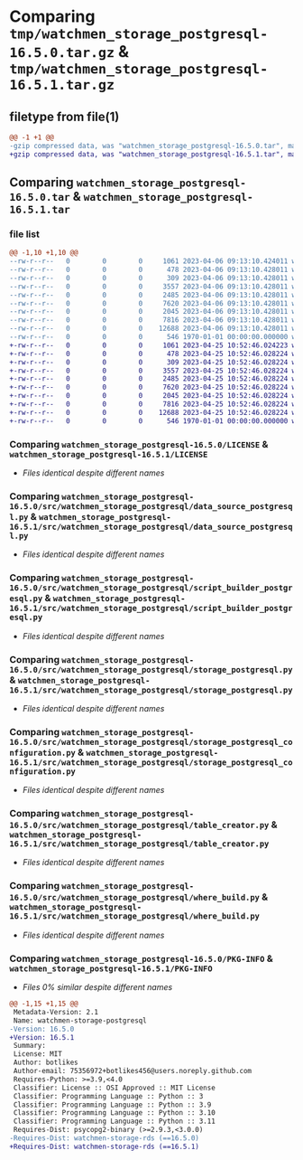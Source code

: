 # Comparing `tmp/watchmen_storage_postgresql-16.5.0.tar.gz` & `tmp/watchmen_storage_postgresql-16.5.1.tar.gz`

## filetype from file(1)

```diff
@@ -1 +1 @@
-gzip compressed data, was "watchmen_storage_postgresql-16.5.0.tar", max compression
+gzip compressed data, was "watchmen_storage_postgresql-16.5.1.tar", max compression
```

## Comparing `watchmen_storage_postgresql-16.5.0.tar` & `watchmen_storage_postgresql-16.5.1.tar`

### file list

```diff
@@ -1,10 +1,10 @@
--rw-r--r--   0        0        0     1061 2023-04-06 09:13:10.424011 watchmen_storage_postgresql-16.5.0/LICENSE
--rw-r--r--   0        0        0      478 2023-04-06 09:13:10.428011 watchmen_storage_postgresql-16.5.0/pyproject.toml
--rw-r--r--   0        0        0      309 2023-04-06 09:13:10.428011 watchmen_storage_postgresql-16.5.0/src/watchmen_storage_postgresql/__init__.py
--rw-r--r--   0        0        0     3557 2023-04-06 09:13:10.428011 watchmen_storage_postgresql-16.5.0/src/watchmen_storage_postgresql/data_source_postgresql.py
--rw-r--r--   0        0        0     2485 2023-04-06 09:13:10.428011 watchmen_storage_postgresql-16.5.0/src/watchmen_storage_postgresql/script_builder_postgresql.py
--rw-r--r--   0        0        0     7620 2023-04-06 09:13:10.428011 watchmen_storage_postgresql-16.5.0/src/watchmen_storage_postgresql/storage_postgresql.py
--rw-r--r--   0        0        0     2045 2023-04-06 09:13:10.428011 watchmen_storage_postgresql-16.5.0/src/watchmen_storage_postgresql/storage_postgresql_configuration.py
--rw-r--r--   0        0        0     7816 2023-04-06 09:13:10.428011 watchmen_storage_postgresql-16.5.0/src/watchmen_storage_postgresql/table_creator.py
--rw-r--r--   0        0        0    12688 2023-04-06 09:13:10.428011 watchmen_storage_postgresql-16.5.0/src/watchmen_storage_postgresql/where_build.py
--rw-r--r--   0        0        0      546 1970-01-01 00:00:00.000000 watchmen_storage_postgresql-16.5.0/PKG-INFO
+-rw-r--r--   0        0        0     1061 2023-04-25 10:52:46.024223 watchmen_storage_postgresql-16.5.1/LICENSE
+-rw-r--r--   0        0        0      478 2023-04-25 10:52:46.028224 watchmen_storage_postgresql-16.5.1/pyproject.toml
+-rw-r--r--   0        0        0      309 2023-04-25 10:52:46.028224 watchmen_storage_postgresql-16.5.1/src/watchmen_storage_postgresql/__init__.py
+-rw-r--r--   0        0        0     3557 2023-04-25 10:52:46.028224 watchmen_storage_postgresql-16.5.1/src/watchmen_storage_postgresql/data_source_postgresql.py
+-rw-r--r--   0        0        0     2485 2023-04-25 10:52:46.028224 watchmen_storage_postgresql-16.5.1/src/watchmen_storage_postgresql/script_builder_postgresql.py
+-rw-r--r--   0        0        0     7620 2023-04-25 10:52:46.028224 watchmen_storage_postgresql-16.5.1/src/watchmen_storage_postgresql/storage_postgresql.py
+-rw-r--r--   0        0        0     2045 2023-04-25 10:52:46.028224 watchmen_storage_postgresql-16.5.1/src/watchmen_storage_postgresql/storage_postgresql_configuration.py
+-rw-r--r--   0        0        0     7816 2023-04-25 10:52:46.028224 watchmen_storage_postgresql-16.5.1/src/watchmen_storage_postgresql/table_creator.py
+-rw-r--r--   0        0        0    12688 2023-04-25 10:52:46.028224 watchmen_storage_postgresql-16.5.1/src/watchmen_storage_postgresql/where_build.py
+-rw-r--r--   0        0        0      546 1970-01-01 00:00:00.000000 watchmen_storage_postgresql-16.5.1/PKG-INFO
```

### Comparing `watchmen_storage_postgresql-16.5.0/LICENSE` & `watchmen_storage_postgresql-16.5.1/LICENSE`

 * *Files identical despite different names*

### Comparing `watchmen_storage_postgresql-16.5.0/src/watchmen_storage_postgresql/data_source_postgresql.py` & `watchmen_storage_postgresql-16.5.1/src/watchmen_storage_postgresql/data_source_postgresql.py`

 * *Files identical despite different names*

### Comparing `watchmen_storage_postgresql-16.5.0/src/watchmen_storage_postgresql/script_builder_postgresql.py` & `watchmen_storage_postgresql-16.5.1/src/watchmen_storage_postgresql/script_builder_postgresql.py`

 * *Files identical despite different names*

### Comparing `watchmen_storage_postgresql-16.5.0/src/watchmen_storage_postgresql/storage_postgresql.py` & `watchmen_storage_postgresql-16.5.1/src/watchmen_storage_postgresql/storage_postgresql.py`

 * *Files identical despite different names*

### Comparing `watchmen_storage_postgresql-16.5.0/src/watchmen_storage_postgresql/storage_postgresql_configuration.py` & `watchmen_storage_postgresql-16.5.1/src/watchmen_storage_postgresql/storage_postgresql_configuration.py`

 * *Files identical despite different names*

### Comparing `watchmen_storage_postgresql-16.5.0/src/watchmen_storage_postgresql/table_creator.py` & `watchmen_storage_postgresql-16.5.1/src/watchmen_storage_postgresql/table_creator.py`

 * *Files identical despite different names*

### Comparing `watchmen_storage_postgresql-16.5.0/src/watchmen_storage_postgresql/where_build.py` & `watchmen_storage_postgresql-16.5.1/src/watchmen_storage_postgresql/where_build.py`

 * *Files identical despite different names*

### Comparing `watchmen_storage_postgresql-16.5.0/PKG-INFO` & `watchmen_storage_postgresql-16.5.1/PKG-INFO`

 * *Files 0% similar despite different names*

```diff
@@ -1,15 +1,15 @@
 Metadata-Version: 2.1
 Name: watchmen-storage-postgresql
-Version: 16.5.0
+Version: 16.5.1
 Summary: 
 License: MIT
 Author: botlikes
 Author-email: 75356972+botlikes456@users.noreply.github.com
 Requires-Python: >=3.9,<4.0
 Classifier: License :: OSI Approved :: MIT License
 Classifier: Programming Language :: Python :: 3
 Classifier: Programming Language :: Python :: 3.9
 Classifier: Programming Language :: Python :: 3.10
 Classifier: Programming Language :: Python :: 3.11
 Requires-Dist: psycopg2-binary (>=2.9.3,<3.0.0)
-Requires-Dist: watchmen-storage-rds (==16.5.0)
+Requires-Dist: watchmen-storage-rds (==16.5.1)
```

